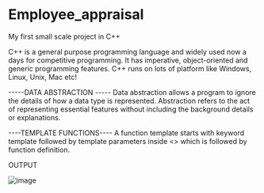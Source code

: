 # Employee_appraisal

My first small scale project in C++




C++ is a general purpose programming language and widely used now a days for competitive programming. It has imperative, object-oriented and generic programming features. C++ runs on lots of platform like Windows, Linux, Unix, Mac etc!



-----DATA ABSTRACTION ----- Data abstraction allows a program to ignore the details of how a data type is represented. Abstraction  refers to the act of representing essential features without including the background details or explanations.  



----TEMPLATE FUNCTIONS---- A function template starts with keyword template followed by template parameters inside <> which is followed by function definition.




OUTPUT

![image](https://user-images.githubusercontent.com/80637539/147336782-93c23f45-4dd5-4f61-9081-a43763261454.png)
